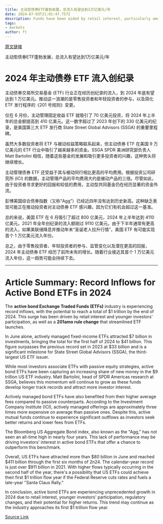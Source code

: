 ```yaml
---
title: 主动型债券ETF蓬勃发展，总流入有望达到1万亿美元/年
date: 2024-07-03T21:01:47.757Z
description: Funds have been aided by retail interest, particularly among younger investors
tags: 
- markets
author: ft
---
```


[原文链接](https://ft.com/content/f5a9efdd-85b7-4ce4-a40e-882230e75022)

主动型债券ETF蓬勃发展，总流入有望达到1万亿美元/年

# 2024 年主动债券 ETF 流入创纪录

主动债券交易所交易基金 (ETF) 行业正在经历创纪录的流入，到 2024 年底有望达到 1 万亿美元。推动这一浪潮的是零售投资者和年轻投资者的参与，以及简化 ETF 发行程序的《201 号规则》变更。

仅在 6 月份，主动管理固定收益 ETF 就吸引了 70 亿美元投资，将 2024 年上半年的总金额提高到 410 亿美元。这一数字超过了 2023 年创下的 330 亿美元的纪录，是美国第三大 ETF 发行商 State Street Global Advisors (SSGA) 的重要里程碑。

虽然大多数投资者将 ETF 与被动权益策略联系起来，但主动债券 ETF 在美国 9 万亿美元的 ETF 行业中吸引了越来越多的资金。SSGA SPDR 美洲研究部负责人 Matt Bartolini 相信，随着这些基金的发展和吸引更多投资者的兴趣，这种势头将继续增长。

主动管理债券 ETF 还受益于其与被动同行相比更高的平均费用。根据投资公司研究所 (ICI) 的数据，主动管理产品的平均费用大约是被动产品的三倍。尽管如此，由于投资者寻求更好的回报和较低的费用，主动型共同基金仍在经历显著的资金外流。

彭博美国综合债券指数（又称“Agg”）已经近四年没有达到历史新高。这种缺乏表现可能正在推动投资者对主动债券 ETF 感兴趣，因为它们有机会超过这一基准。

总的来说，美国 ETF 在 6 月吸引了超过 800 亿美元，2024 年上半年达到 4110 亿美元。2021 年全年创纪录的流入额刚过 9110 亿美元。由于下半年通常有更高的流入，如果美联储降息并推动年末“圣诞老人拉升行情”，美国 ETF 有可能实现首个 1 万亿美元流入年份。

总之，由于零售投资者、年轻投资者的参与、监管变化以及潜在更高的回报，2024 年主动债券 ETF 经历了前所未有的增长。随着行业接近其首个 1 万亿美元流入年份，这一趋势可能会持续下去。

---

 # Article Summary: Record Inflows for Active Bond ETFs in 2024

The **active bond Exchange Traded Funds (ETFs)** industry is experiencing record inflows, with the potential to reach a total of $1 trillion by the end of 2024. This surge has been driven by retail interest and younger investors' participation, as well as a **201amo rule change** that streamlined ETF launches.

In June alone, actively managed fixed-income ETFs attracted $7 billion in investments, bringing the total for the first half of 2024 to $41 billion. This figure surpasses the previous record set in 2023 at $33 billion and is a significant milestone for State Street Global Advisors (SSGA), the third-largest US ETF issuer.

While most investors associate ETFs with passive equity strategies, active bond ETFs have been capturing an increasing share of new money in the $9 trillion US ETF industry. Matt Bartolini, head of SPDR Americas research at SSGA, believes this momentum will continue to grow as these funds develop longer track records and attract more investor interest.

Actively managed bond ETFs have also benefited from their higher average fees compared to passive counterparts. According to the Investment Company Institute (ICI), actively managed offerings are approximately three times more expensive on average than passive ones. Despite this, active mutual funds continue to experience significant outflows as investors seek better returns and lower fees from ETFs.

The Bloomberg US Aggregate Bond index, also known as the "Agg," has not seen an all-time high in nearly four years. This lack of performance may be driving investors' interest in active bond ETFs that offer a chance to outperform this benchmark.

Overall, US ETFs have attracted more than $80 billion in June and reached $411 billion through the first six months of 2n24. The calendar-year record is just over $911 billion in 2021. With higher flows typically occurring in the second half of the year, there's a possibility that US ETFs could achieve their first $1 trillion flow year if the Federal Reserve cuts rates and fuels a late-year "Santa Claus Rally."

In conclusion, active bond ETFs are experiencing unprecedented growth in 2024 due to retail interest, younger investors' participation, regulatory changes, and their potential for higher returns. This trend may continue as the industry approaches its first $1 trillion flow year.

[Source Link](https://ft.com/content/f5a9efdd-85b7-4ce4-a40e-882230e75022)


